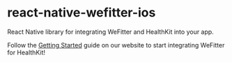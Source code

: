 # react-native-wefitter-ios

React Native library for integrating WeFitter and HealthKit into your app.

Follow the [Getting Started](https://www.wefitter.com/en-us/developers/mobile-sdks/apple-health/getting-started/) guide on our website to start integrating WeFitter for HealthKit!

